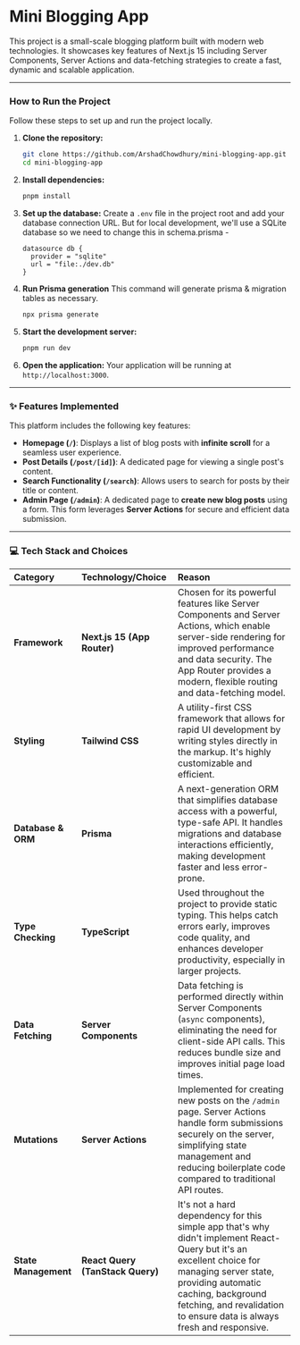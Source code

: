 # Mini Blogging App

This project is a small-scale blogging platform built with modern web technologies. It showcases key features of Next.js 15 including Server Components, Server Actions and data-fetching strategies to create a fast, dynamic and scalable application.

---

### How to Run the Project

Follow these steps to set up and run the project locally.

1.  **Clone the repository:**
    ```bash
    git clone https://github.com/ArshadChowdhury/mini-blogging-app.git
    cd mini-blogging-app
    ```

2.  **Install dependencies:**
    ```bash
    pnpm install
    ```

3.  **Set up the database:**
    Create a `.env` file in the project root and add your database connection URL. But for local development, we'll use a SQLite database so we need to change this in schema.prisma - 
    ```env
    datasource db {
      provider = "sqlite"
      url = "file:./dev.db" 
    }
    ```

4.  **Run Prisma generation**
    This command will generate prisma & migration tables as necessary.
    ```bash
    npx prisma generate
    ```

5.  **Start the development server:**
    ```bash
    pnpm run dev
    ```

6.  **Open the application:**
    Your application will be running at `http://localhost:3000`.

---

### ✨ Features Implemented

This platform includes the following key features:

* **Homepage (`/`)**: Displays a list of blog posts with **infinite scroll** for a seamless user experience.
* **Post Details (`/post/[id]`)**: A dedicated page for viewing a single post's content.
* **Search Functionality (`/search`)**: Allows users to search for posts by their title or content.
* **Admin Page (`/admin`)**: A dedicated page to **create new blog posts** using a form. This form leverages **Server Actions** for secure and efficient data submission.

---

### 💻 Tech Stack and Choices

| Category | Technology/Choice | Reason |
| :--- | :--- | :--- |
| **Framework** | **Next.js 15 (App Router)** | Chosen for its powerful features like Server Components and Server Actions, which enable server-side rendering for improved performance and data security. The App Router provides a modern, flexible routing and data-fetching model. |
| **Styling** | **Tailwind CSS** | A utility-first CSS framework that allows for rapid UI development by writing styles directly in the markup. It's highly customizable and efficient. |
| **Database & ORM** | **Prisma** | A next-generation ORM that simplifies database access with a powerful, type-safe API. It handles migrations and database interactions efficiently, making development faster and less error-prone. |
| **Type Checking** | **TypeScript** | Used throughout the project to provide static typing. This helps catch errors early, improves code quality, and enhances developer productivity, especially in larger projects. |
| **Data Fetching** | **Server Components** | Data fetching is performed directly within Server Components (`async` components), eliminating the need for client-side API calls. This reduces bundle size and improves initial page load times. |
| **Mutations** | **Server Actions** | Implemented for creating new posts on the `/admin` page. Server Actions handle form submissions securely on the server, simplifying state management and reducing boilerplate code compared to traditional API routes. |
| **State Management** | **React Query (TanStack Query)** | It's not a hard dependency for this simple app that's why didn't implement React-Query but it's an excellent choice for managing server state, providing automatic caching, background fetching, and revalidation to ensure data is always fresh and responsive. |
